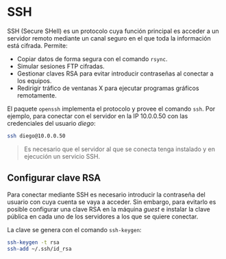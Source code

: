 # SSH

SSH (Secure SHell) es un protocolo cuya función principal es acceder a un servidor remoto mediante un canal seguro en el que toda la información está cifrada. Permite:

* Copiar datos de forma segura con el comando `rsync`.
* Simular sesiones FTP cifradas.
* Gestionar claves RSA para evitar introducir contraseñas al conectar a los equipos.
* Redirigir tráfico de ventanas X para ejecutar programas gráficos remotamente.

El paquete `openssh` implementa el protocolo y provee el comando `ssh`. Por ejemplo, para conectar con el servidor en la IP 10.0.0.50 con las credenciales del usuario *diego*:

```bash
ssh diego@10.0.0.50
```

>Es necesario que el servidor al que se conecta tenga instalado y en ejecución un servicio SSH.

## Configurar clave RSA

Para conectar mediante SSH es necesario introducir la contraseña del usuario con cuya cuenta se vaya a acceder. Sin embargo, para evitarlo es posible configurar una clave RSA en la máquina *guest* e instalar la clave pública en cada uno de los servidores a los que se quiere conectar.

La clave se genera con el comando `ssh-keygen`:

```bash
ssh-keygen -t rsa
ssh-add ~/.ssh/id_rsa
```

